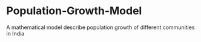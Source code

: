 # Population-Growth-Model
A mathematical model describe population growth of different communities in India 
